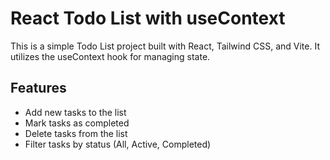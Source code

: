 # React Todo List with useContext

This is a simple Todo List project built with React, Tailwind CSS, and Vite. It utilizes the useContext hook for managing state.

## Features

- Add new tasks to the list
- Mark tasks as completed
- Delete tasks from the list
- Filter tasks by status (All, Active, Completed)


